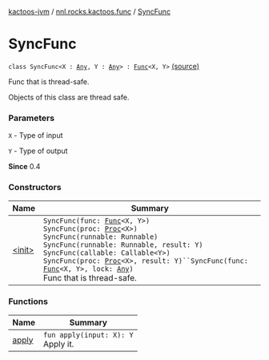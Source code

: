 [kactoos-jvm](../../index.md) / [nnl.rocks.kactoos.func](../index.md) / [SyncFunc](.)

# SyncFunc

`class SyncFunc<X : `[`Any`](https://kotlinlang.org/api/latest/jvm/stdlib/kotlin/-any/index.html)`, Y : `[`Any`](https://kotlinlang.org/api/latest/jvm/stdlib/kotlin/-any/index.html)`> : `[`Func`](../../nnl.rocks.kactoos/-func/index.md)`<X, Y>` [(source)](https://github.com/neonailol/kactoos/blob/master/kactoos-jvm/src/main/kotlin/nnl/rocks/kactoos/func/SyncFunc.kt#L16)

Func that is thread-safe.

Objects of this class are thread safe.

### Parameters

`X` - Type of input

`Y` - Type of output

**Since**
0.4

### Constructors

| Name | Summary |
|---|---|
| [&lt;init&gt;](-init-.md) | `SyncFunc(func: `[`Func`](../../nnl.rocks.kactoos/-func/index.md)`<X, Y>)`<br>`SyncFunc(proc: `[`Proc`](../../nnl.rocks.kactoos/-proc/index.md)`<X>)`<br>`SyncFunc(runnable: Runnable)`<br>`SyncFunc(runnable: Runnable, result: Y)`<br>`SyncFunc(callable: Callable<Y>)`<br>`SyncFunc(proc: `[`Proc`](../../nnl.rocks.kactoos/-proc/index.md)`<X>, result: Y)``SyncFunc(func: `[`Func`](../../nnl.rocks.kactoos/-func/index.md)`<X, Y>, lock: `[`Any`](https://kotlinlang.org/api/latest/jvm/stdlib/kotlin/-any/index.html)`)`<br>Func that is thread-safe. |

### Functions

| Name | Summary |
|---|---|
| [apply](apply.md) | `fun apply(input: X): Y`<br>Apply it. |

